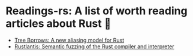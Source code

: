 # Readings-rs: A list of worth reading articles about Rust 🦀

- [Tree Borrows: A new aliasing model for Rust](https://perso.crans.org/vanille/treebor/)
- [Rustlantis: Semantic fuzzing of the Rust compiler and interpreter](https://ethz.ch/content/dam/ethz/special-interest/infk/inst-pls/plf-dam/documents/StudentProjects/MasterTheses/2023-Andy-Thesis.pdf)
